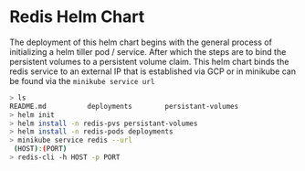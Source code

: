 # Redis Helm Chart
The deployment of this helm chart begins with the general process of initializing
a helm tiller pod / service. After which the steps are to bind the persistent
volumes to a persistent volume claim. This helm chart binds the redis service to
an external IP that is established via GCP or in minikube can be found via
the `minikube service url`

```bash
> ls
README.md          deployments        persistant-volumes
> helm init
> helm install -n redis-pvs persistant-volumes
> helm install -n redis-pods deployments
> minikube service redis --url
 (HOST):(PORT)
> redis-cli -h HOST -p PORT
```

